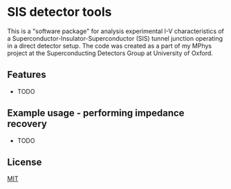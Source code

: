 # SIS detector tools

This is a "software package" for analysis experimental I-V characteristics of a Superconductor-Insulator-Superconductor (SIS) tunnel junction operating in a direct detector setup. The code was created as a part of my MPhys project at the Superconducting Detectors Group at University of Oxford. 

## Features

* TODO

## Example usage - performing impedance recovery

* TODO

## License
[MIT](https://choosealicense.com/licenses/mit/)
